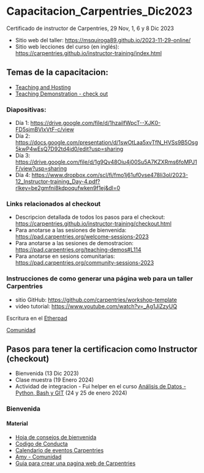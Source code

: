# Capacitacion_Carpentries_Dic2023
Certificado de instructor de Carpentries, 29 Nov, 1, 6 y 8 Dic 2023

- Sitio web del taller: https://msquiroga89.github.io/2023-11-29-online/
- Sitio web lecciones del curso (en inglés): https://carpentries.github.io/instructor-training/index.html

## Temas de la capacitacion:

- [Teaching and Hosting](https://docs.carpentries.org/topic_folders/hosts_instructors/index.html)
- [Teaching Demonstration - check out](https://carpentries.github.io/instructor-training/checkout)

### Diapositivas:

- Día 1: https://drive.google.com/file/d/1hzailfWpcT--XJK0-FD5sjmBVIxVtF-c/view
- Día 2: https://docs.google.com/presentation/d/1swOtLaa5xvTfN_HVSs9B5Osg5kwP4wEsQ7D92td4id0/edit?usp=sharing
- Día 3: https://drive.google.com/file/d/1g9Qv48Oiu4j00Su5A7KZXRms6foMPJ1F/view?usp=sharing 
- Día 4: https://www.dropbox.com/scl/fi/fmo1j61uf0vse478li3ol/2023-12_Instructor-training_Day-4.pdf?rlkey=be2gmfni8kdpoqufwken9f1ej&dl=0

###  Links relacionados al checkout

- Descripcion detallada de todos los pasos para el checkout: https://carpentries.github.io/instructor-training/checkout.html
- Para anotarse a las sesiones de bienvenida: https://pad.carpentries.org/welcome-sessions-2023 
- Para anotarse a las sesiones de demostracion: https://pad.carpentries.org/teaching-demos#L114
- Para anotarse en sesions comunitarias: https://pad.carpentries.org/community-sessions-2023

###  Instrucciones de como generar una página web para un taller Carpentries

- sitio GitHub: https://github.com/carpentries/workshop-template
- video tutorial: https://www.youtube.com/watch?v=_Ag1JiZzyUQ

Escritura en el [Etherpad](https://pad.carpentries.org/2023-11-29-ttt-es-online)

[Comunidad](https://carpentries.org/community/)

## Pasos para tener la certificacion como Instructor (checkout)

- Bienvenida (13 Dic 2023)
- Clase muestra (19 Enero 2024)
- Actividad de integracion - Fui helper en el curso [Análisis de Datos - Python, Bash y GIT](https://miguel-mx.github.io/2024-01-24-ccm-unam-swc/) (24 y 25 de enero 2024)

### Bienvenida

#### Material

- [Hoja de consejos de bienvenida](https://docs.google.com/document/d/1XP_iq_rpdxrjXvhB9USRZ9QaMZZlk6JJLlCNVuE1ry0/edit#heading=h.mrhwd5813jth)
- [Codigo de Conducta](https://carpentrieshandbook.readthedocs.io/es/latest/topic_folders/policies/code-of-conduct.html)
- [Calendario de eventos Carpentries](https://carpentries.org/community/#community-events)
- [Amy - Comunidad](https://amy.carpentries.org/)
- [Guia para crear una pagina web de Carpentries](https://github.com/carpentries/workshop-template)






